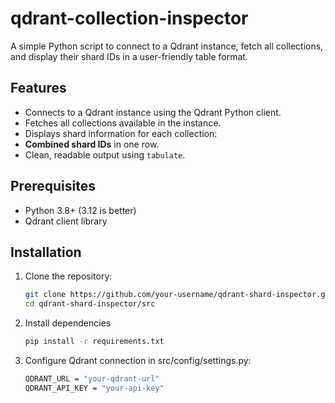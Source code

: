 # qdrant-collection-inspector

A simple Python script to connect to a Qdrant instance, fetch all collections, and display their shard IDs in a user-friendly table format.

## Features

- Connects to a Qdrant instance using the Qdrant Python client.
- Fetches all collections available in the instance.
- Displays shard information for each collection:
- **Combined shard IDs** in one row.
- Clean, readable output using `tabulate`.

## Prerequisites

- Python 3.8+ (3.12 is better)
- Qdrant client library

## Installation

1. Clone the repository:
   ```bash
   git clone https://github.com/your-username/qdrant-shard-inspector.git
   cd qdrant-shard-inspector/src

2. Install dependencies
   ```bash
   pip install -r requirements.txt

3. Configure Qdrant connection in src/config/settings.py:
   ```bash
   QDRANT_URL = "your-qdrant-url"
   QDRANT_API_KEY = "your-api-key"

